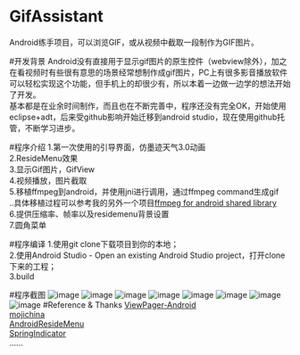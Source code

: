 # GifAssistant
Android练手项目，可以浏览GIF，或从视频中截取一段制作为GIF图片。

#开发背景
Android没有直接用于显示gif图片的原生控件（webview除外），加之在看视频时有些很有意思的场景经常想制作成gif图片，PC上有很多影音播放软件可以轻松实现这个功能，但手机上的却很少有，所以本着一边做一边学的想法开始了开发。<br>
基本都是在业余时间制作，而且也在不断完善中，程序还没有完全OK，开始使用eclipse+adt，后来受github影响开始迁移到android studio，现在使用github托管，不断学习进步。

#程序介绍
1.第一次使用的引导界面，仿墨迹天气3.0动画<br>
2.ResideMenu效果<br>
3.显示Gif图片，GifView<br>
4.视频播放，图片截取<br>
5.移植ffmpeg到android，并使用jni进行调用，通过ffmpeg command生成gif<br>
..具体移植过程可以参考我的另外一个项目[ffmpeg for android shared library](https://github.com/dxjia/ffmpeg-for-android-shared-library)<br>
6.提供压缩率、帧率以及residemenu背景设置<br>
7.圆角菜单<br>

#程序编译
1.使用git clone下载项目到你的本地；<br>
2.使用Android Studio - Open an existing Android Studio project，打开clone下来的工程；<br>
3.build<br>

#程序截图
![image](https://github.com/dxjia/GifAssistant/blob/master/screenshot/1.png)
 ![image](https://github.com/dxjia/GifAssistant/blob/master/screenshot/2.png)
![image](https://github.com/dxjia/GifAssistant/blob/master/screenshot/3.png)
 ![image](https://github.com/dxjia/GifAssistant/blob/master/screenshot/4.png)
![image](https://github.com/dxjia/GifAssistant/blob/master/screenshot/5.png)
 ![image](https://github.com/dxjia/GifAssistant/blob/master/screenshot/6.png)
![image](https://github.com/dxjia/GifAssistant/blob/master/screenshot/7.png)
![image](https://github.com/dxjia/GifAssistant/blob/master/screenshot/8.png)
#Reference & Thanks
[ViewPager-Android](https://github.com/rharter/ViewPager-Android)<br>
[mojichina](https://github.com/xyzhang/mojichina)<br>
[AndroidResideMenu](https://github.com/SpecialCyCi/AndroidResideMenu)<br>
[SpringIndicator](https://github.com/chenupt/SpringIndicator)<br>
......
